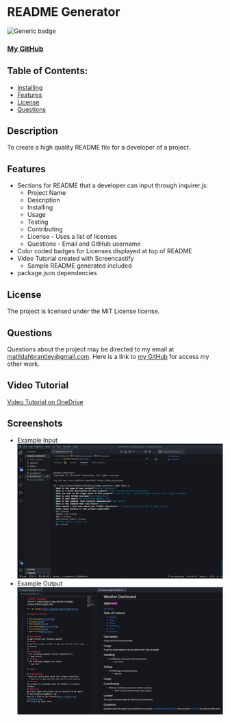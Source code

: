  
# README Generator
![Generic badge](https://img.shields.io/badge/License-MIT-blue.svg)

### [My GitHub](https://github.com/matildabrantley)

## Table of Contents:

* [Installing](#installing)
* [Features](#features)
* [License](#license)
* [Questions](#questions)

## Description
To create a high quality README file for a developer of a project.
## Features
* Sections for README that a developer can input through inquirer.js:
  * Project Name
  * Description
  * Installing
  * Usage
  * Testing
  * Contributing
  * License - Uses a list of licenses
  * Questions - Email and GitHub username
* Color coded badges for Licenses displayed at top of README
* Video Tutorial created with Screencastify
  * Sample README generated included
* package.json dependencies
## License
The project is licensed under the MIT License license.
## Questions
Questions about the project may be directed to my email at matildahbrantley@gmail.com.
Here is a link to [my GitHub](https://github.com/matildabrantley) 
for access my other work.

## Video Tutorial
[Video Tutorial on OneDrive](https://drive.google.com/file/d/1leNvtEIr7YDgfVA9SUZMs7pTRV-IVqvH/view)

## Screenshots
* Example Input
![Input Screenshot](/screenshots/input-screenshot.jpg)
* Example Output
![Input Screenshot](/screenshots/output-screenshot.jpg)
